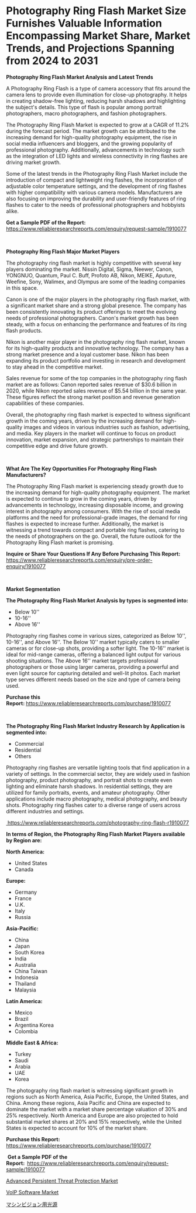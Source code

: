 <p><h1>Photography Ring Flash Market Size Furnishes Valuable Information Encompassing Market Share, Market Trends, and Projections Spanning from 2024 to 2031</h1></p><p><strong>Photography Ring Flash Market Analysis and Latest Trends</strong></p>
<p><p>A Photography Ring Flash is a type of camera accessory that fits around the camera lens to provide even illumination for close-up photography. It helps in creating shadow-free lighting, reducing harsh shadows and highlighting the subject's details. This type of flash is popular among portrait photographers, macro photographers, and fashion photographers.</p><p>The Photography Ring Flash Market is expected to grow at a CAGR of 11.2% during the forecast period. The market growth can be attributed to the increasing demand for high-quality photography equipment, the rise in social media influencers and bloggers, and the growing popularity of professional photography. Additionally, advancements in technology such as the integration of LED lights and wireless connectivity in ring flashes are driving market growth.</p><p>Some of the latest trends in the Photography Ring Flash Market include the introduction of compact and lightweight ring flashes, the incorporation of adjustable color temperature settings, and the development of ring flashes with higher compatibility with various camera models. Manufacturers are also focusing on improving the durability and user-friendly features of ring flashes to cater to the needs of professional photographers and hobbyists alike.</p></p>
<p><strong>Get a Sample PDF of the Report:&nbsp;</strong> <a href="https://www.reliableresearchreports.com/enquiry/request-sample/1910077">https://www.reliableresearchreports.com/enquiry/request-sample/1910077</a></p>
<p>&nbsp;</p>
<p><strong>Photography Ring Flash Major Market Players</strong></p>
<p><p>The photography ring flash market is highly competitive with several key players dominating the market. Nissin Digital, Sigma, Neewer, Canon, YONGNUO, Quantum, Paul C. Buff, Profoto AB, Nikon, MEIKE, Aputure, Weefine, Sony, Walimex, and Olympus are some of the leading companies in this space.</p><p>Canon is one of the major players in the photography ring flash market, with a significant market share and a strong global presence. The company has been consistently innovating its product offerings to meet the evolving needs of professional photographers. Canon's market growth has been steady, with a focus on enhancing the performance and features of its ring flash products.</p><p>Nikon is another major player in the photography ring flash market, known for its high-quality products and innovative technology. The company has a strong market presence and a loyal customer base. Nikon has been expanding its product portfolio and investing in research and development to stay ahead in the competitive market.</p><p>Sales revenue for some of the top companies in the photography ring flash market are as follows: Canon reported sales revenue of $30.6 billion in 2020, while Nikon reported sales revenue of $5.54 billion in the same year. These figures reflect the strong market position and revenue generation capabilities of these companies.</p><p>Overall, the photography ring flash market is expected to witness significant growth in the coming years, driven by the increasing demand for high-quality images and videos in various industries such as fashion, advertising, and media. Key players in the market will continue to focus on product innovation, market expansion, and strategic partnerships to maintain their competitive edge and drive future growth.</p></p>
<p>&nbsp;</p>
<p><strong>What Are The Key Opportunities For Photography Ring Flash Manufacturers?</strong></p>
<p><p>The Photography Ring Flash market is experiencing steady growth due to the increasing demand for high-quality photography equipment. The market is expected to continue to grow in the coming years, driven by advancements in technology, increasing disposable income, and growing interest in photography among consumers. With the rise of social media platforms and the need for professional-grade images, the demand for ring flashes is expected to increase further. Additionally, the market is witnessing a trend towards compact and portable ring flashes, catering to the needs of photographers on the go. Overall, the future outlook for the Photography Ring Flash market is promising.</p></p>
<p><strong>Inquire or Share Your Questions If Any Before Purchasing This Report:</strong> <a href="https://www.reliableresearchreports.com/enquiry/pre-order-enquiry/1910077">https://www.reliableresearchreports.com/enquiry/pre-order-enquiry/1910077</a></p>
<p>&nbsp;</p>
<p><strong>Market Segmentation</strong></p>
<p><strong>The Photography Ring Flash Market Analysis by types is segmented into:</strong></p>
<p><ul><li>Below 10''</li><li>10-16''</li><li>Above 16''</li></ul></p>
<p><p>Photography ring flashes come in various sizes, categorized as Below 10'', 10-16'', and Above 16''. The Below 10'' market typically caters to smaller cameras or for close-up shots, providing a softer light. The 10-16'' market is ideal for mid-range cameras, offering a balanced light output for various shooting situations. The Above 16'' market targets professional photographers or those using larger cameras, providing a powerful and even light source for capturing detailed and well-lit photos. Each market type serves different needs based on the size and type of camera being used.</p></p>
<p><strong>Purchase this Report:&nbsp;</strong><a href="https://www.reliableresearchreports.com/purchase/1910077">https://www.reliableresearchreports.com/purchase/1910077</a></p>
<p>&nbsp;</p>
<p><strong>The Photography Ring Flash Market Industry Research by Application is segmented into:</strong></p>
<p><ul><li>Commercial</li><li>Residential</li><li>Others</li></ul></p>
<p><p>Photography ring flashes are versatile lighting tools that find application in a variety of settings. In the commercial sector, they are widely used in fashion photography, product photography, and portrait shots to create even lighting and eliminate harsh shadows. In residential settings, they are utilized for family portraits, events, and amateur photography. Other applications include macro photography, medical photography, and beauty shots. Photography ring flashes cater to a diverse range of users across different industries and settings.</p></p>
<p><a href="https://www.reliableresearchreports.com/photography-ring-flash-r1910077">&nbsp;https://www.reliableresearchreports.com/photography-ring-flash-r1910077</a></p>
<p><strong>In terms of Region, the Photography Ring Flash Market Players available by Region are:</strong></p>
<p>
    <p> <strong> North America: </strong>
        <ul>
            <li>United States</li>
            <li>Canada</li>
        </ul>
        </p> 
    <p> <strong> Europe: </strong>
        <ul>
            <li>Germany</li>
            <li>France</li>
            <li>U.K.</li>
            <li>Italy</li>
            <li>Russia</li>
        </ul>
        </p> 
    <p> <strong> Asia-Pacific: </strong>
        <ul>
            <li>China</li>
            <li>Japan</li>
            <li>South Korea</li>
            <li>India</li>
            <li>Australia</li>
            <li>China Taiwan</li>
            <li>Indonesia</li>
            <li>Thailand</li>
            <li>Malaysia</li>
        </ul>
        </p> 
    <p> <strong> Latin America: </strong>
        <ul>
            <li>Mexico</li>
            <li>Brazil</li>
            <li>Argentina Korea</li>
            <li>Colombia</li>
        </ul>
        </p> 
    <p> <strong> Middle East & Africa: </strong>
        <ul>
            <li>Turkey</li>
            <li>Saudi</li>
            <li>Arabia</li>
            <li>UAE</li>
            <li>Korea</li>
        </ul>
    </p>
    </p>
<p><p>The photography ring flash market is witnessing significant growth in regions such as North America, Asia Pacific, Europe, the United States, and China. Among these regions, Asia Pacific and China are expected to dominate the market with a market share percentage valuation of 30% and 25% respectively. North America and Europe are also projected to hold substantial market shares at 20% and 15% respectively, while the United States is expected to account for 10% of the market share.</p></p>
<p><strong>Purchase this Report: </strong><a href="https://www.reliableresearchreports.com/purchase/1910077">https://www.reliableresearchreports.com/purchase/1910077</a></p>
<p>&nbsp;<strong>Get a Sample PDF of the Report:&nbsp;&nbsp;</strong><a href="https://www.reliableresearchreports.com/enquiry/request-sample/1910077">https://www.reliableresearchreports.com/enquiry/request-sample/1910077</a></p>
<p><strong></strong></p>
<p><p><a href="https://www.linkedin.com/pulse/decoding-advanced-persistent-threat-protection-market-nqrrc">Advanced Persistent Threat Protection Market</a></p><p><a href="https://www.linkedin.com/pulse/voip-software-market-share-evolution-growth-trends-2024-ldq1c">VoIP Software Market</a></p><p><a href="https://medium.com/@elishelacruz56456/%E6%A9%9F%E6%A2%B0%E3%83%93%E3%82%B8%E3%83%A7%E3%83%B3%E7%94%A8%E5%85%89%E6%BA%90%E5%B8%82%E5%A0%B4%E3%81%AE%E8%A6%8F%E6%A8%A1-%E5%B8%82%E5%A0%B4%E3%82%BB%E3%82%B0%E3%83%A1%E3%83%B3%E3%83%86%E3%83%BC%E3%82%B7%E3%83%A7%E3%83%B3-%E5%B8%82%E5%A0%B4%E3%83%88%E3%83%AC%E3%83%B3%E3%83%89-%E6%88%90%E9%95%B7%E5%88%86%E6%9E%90%E4%BA%88%E6%B8%AC2031%E5%B9%B4%E3%81%BE%E3%81%A7-ae93230da2c5">マシンビジョン用光源</a></p></p>